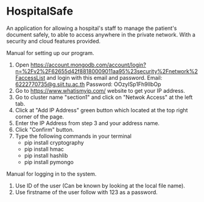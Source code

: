 # HospitalSafe
  An application for allowing a hospital's staff to manage the patient's document safely, to able to access anywhere in the private network. 
  With a security and cloud features provided.
  
Manual for setting up our program.
1) Open https://account.mongodb.com/account/login?n=%2Fv2%2F62655d42f88180009011aa95%23security%2Fnetwork%2FaccessList and login with this email and password.
    Email: 6222770735@g.siit.tu.ac.th
    Password: OOzyISp1Fh9lIbOp
2) Go to https://www.whatismyip.com/ website to get your IP address.
3) Go to cluster name "section1" and click on "Netwok Access" at the left tab.
4) Click at "Add IP Address" green button which located at the top right corner of the page.
5) Enter the IP Address from step 3 and your address name.
6) Click "Confirm" button.
7) Type the following commands in your terminal
    - pip install cryptography
    - pip install hmac
    - pip install hashlib
    - pip install pymongo

Manual for logging in to the system.
1) Use ID of the user (Can be known by looking at the local file name).
2) Use firstname of the user follow with 123 as a password.

